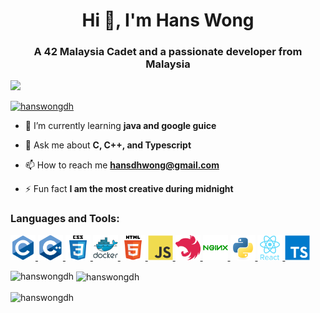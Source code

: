 <h1 align="center">Hi 👋, I'm Hans Wong</h1>
<h3 align="center">A 42 Malaysia Cadet and a passionate developer from Malaysia</h3>

<a href="https://github.com/antonkomarev/github-profile-views-counter"><img src="https://komarev.com/ghpvc/?username=hanswongdh&style=for-the-badge"></a>

<p align="left"> <a href="https://github.com/ryo-ma/github-profile-trophy"><img src="https://github-profile-trophy.vercel.app/?username=hanswongdh&theme=nord" alt="hanswongdh" /></a> </p>

- 🌱 I’m currently learning **java and google guice**

- 💬 Ask me about **C, C++, and Typescript**

- 📫 How to reach me **hansdhwong@gmail.com**

- ⚡ Fun fact **I am the most creative during midnight**

<p align="left">
</p>

<h3 align="left">Languages and Tools:</h3>
<p align="left"> <a href="https://www.cprogramming.com/" target="_blank" rel="noreferrer"> <img src="https://raw.githubusercontent.com/devicons/devicon/master/icons/c/c-original.svg" alt="c" width="40" height="40"/> </a> <a href="https://www.w3schools.com/cpp/" target="_blank" rel="noreferrer"> <img src="https://raw.githubusercontent.com/devicons/devicon/master/icons/cplusplus/cplusplus-original.svg" alt="cplusplus" width="40" height="40"/> </a> <a href="https://www.w3schools.com/css/" target="_blank" rel="noreferrer"> <img src="https://raw.githubusercontent.com/devicons/devicon/master/icons/css3/css3-original-wordmark.svg" alt="css3" width="40" height="40"/> </a> <a href="https://www.docker.com/" target="_blank" rel="noreferrer"> <img src="https://raw.githubusercontent.com/devicons/devicon/master/icons/docker/docker-original-wordmark.svg" alt="docker" width="40" height="40"/> </a> <a href="https://www.w3.org/html/" target="_blank" rel="noreferrer"> <img src="https://raw.githubusercontent.com/devicons/devicon/master/icons/html5/html5-original-wordmark.svg" alt="html5" width="40" height="40"/> </a> <a href="https://developer.mozilla.org/en-US/docs/Web/JavaScript" target="_blank" rel="noreferrer"> <img src="https://raw.githubusercontent.com/devicons/devicon/master/icons/javascript/javascript-original.svg" alt="javascript" width="40" height="40"/> </a> <a href="https://nestjs.com/" target="_blank" rel="noreferrer"> <img src="https://raw.githubusercontent.com/devicons/devicon/master/icons/nestjs/nestjs-plain.svg" alt="nestjs" width="40" height="40"/> </a> <a href="https://www.nginx.com" target="_blank" rel="noreferrer"> <img src="https://raw.githubusercontent.com/devicons/devicon/master/icons/nginx/nginx-original.svg" alt="nginx" width="40" height="40"/> </a> <a href="https://www.python.org" target="_blank" rel="noreferrer"> <img src="https://raw.githubusercontent.com/devicons/devicon/master/icons/python/python-original.svg" alt="python" width="40" height="40"/> </a> <a href="https://reactjs.org/" target="_blank" rel="noreferrer"> <img src="https://raw.githubusercontent.com/devicons/devicon/master/icons/react/react-original-wordmark.svg" alt="react" width="40" height="40"/> </a> <a href="https://www.typescriptlang.org/" target="_blank" rel="noreferrer"> <img src="https://raw.githubusercontent.com/devicons/devicon/master/icons/typescript/typescript-original.svg" alt="typescript" width="40" height="40"/> </a> </p>

<p><img align="left" src="https://github-readme-stats.vercel.app/api/top-langs?username=hanswongdh&show_icons=true&locale=en&layout=compact&theme=nightowl" alt="hanswongdh" /></p>

<p>&nbsp;<img align="center" src="https://github-readme-stats.vercel.app/api?username=hanswongdh&layout=compact&theme=nightowl" alt="hanswongdh" /></p>

<p><img align="center" src="https://github-readme-streak-stats.herokuapp.com/?user=hanswongdh&layout=compact&theme=nightowl" alt="hanswongdh" /></p>
